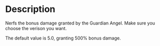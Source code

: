 # Description

Nerfs the bonus damage granted by the Guardian Angel. Make sure you choose the verison you want.

The default value is 5.0, granting 500% bonus damage. 
